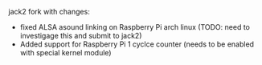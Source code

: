 jack2 fork with changes:
- fixed ALSA asound linking on Raspberry Pi arch linux (TODO: need to investigage this and submit to jack2)
- Added support for Raspberry Pi 1 cyclce counter (needs to be enabled with special kernel module)